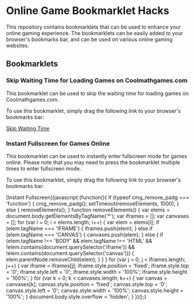 # Online Game Bookmarklet Hacks

This repository contains bookmarklets that can be used to enhance your online gaming experience. The bookmarklets can be easily added to your browser's bookmarks bar, and can be used on various online gaming websites.

## Bookmarklets

### Skip Waiting Time for Loading Games on Coolmathgames.com

This bookmarklet can be used to skip the waiting time for loading games on Coolmathgames.com.

To use this bookmarklet, simply drag the following link to your browser's bookmarks bar:

[Skip Waiting Time](javascript:cmg_remove_padg();)

### Instant Fullscreen for Games Online

This bookmarklet can be used to instantly enter fullscreen mode for games online. Please note that you may need to press the bookmarklet multiple times to enter fullscreen mode.

To use this bookmarklet, simply drag the following link to your browser's bookmarks bar:

[Instant Fullscreen](javascript:(function(){
  if (typeof cmg_remove_padg === 'function') {
    cmg_remove_padg();
    setTimeout(removeElements, 1000);
  } else {
    removeElements();
  }
  function removeElements() {
    var elems = document.body.getElementsByTagName('*');
    var iframes = [];
    var canvases = [];
    for (var i = 0; i < elems.length; i++) {
      var elem = elems[i];
      if (elem.tagName === 'IFRAME') {
        iframes.push(elem);
      } else if (elem.tagName === 'CANVAS') {
        canvases.push(elem);
      } else {
        if (elem.tagName !== 'BODY' && elem.tagName !== 'HTML' && !elem.contains(document.querySelector('iframe')) && !elem.contains(document.querySelector('canvas'))) {
          elem.parentNode.removeChild(elem);
        }
      }
    }
    for (var j = 0; j < iframes.length; j++) {
      var iframe = iframes[j];
      iframe.style.position = 'fixed';
      iframe.style.top = '0';
      iframe.style.left = '0';
      iframe.style.width = '100%';
      iframe.style.height = '100%';
    }
    for (var k = 0; k < canvases.length; k++) {
      var canvas = canvases[k];
      canvas.style.position = 'fixed';
      canvas.style.top = '0';
      canvas.style.left = '0';
      canvas.style.width = '100%';
      canvas.style.height = '100%';
    }
    document.body.style.overflow = 'hidden';
  }
})();)
